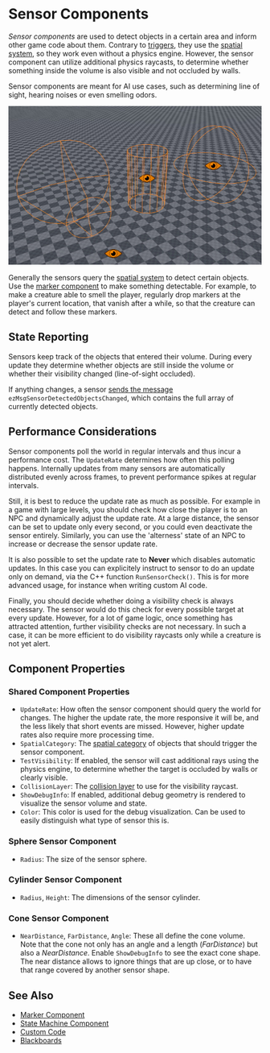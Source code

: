 # Sensor Components

*Sensor components* are used to detect objects in a certain area and inform other game code about them. Contrary to [triggers](../physics/jolt/actors/jolt-trigger-component.md), they use the [spatial system](../runtime/world/spatial-system.md), so they work even without a physics engine. However, the sensor component can utilize additional physics raycasts, to determine whether something inside the volume is also visible and not occluded by walls.

 Sensor components are meant for AI use cases, such as determining line of sight, hearing noises or even smelling odors.

![Sensor components](media/sensor-components.jpg)

Generally the sensors query the [spatial system](../runtime/world/spatial-system.md) to detect certain objects. Use the [marker component](../gameplay/marker-component.md) to make something detectable. For example, to make a creature able to smell the player, regularly drop markers at the player's current location, that vanish after a while, so that the creature can detect and follow these markers.

## State Reporting

Sensors keep track of the objects that entered their volume. During every update they determine whether objects are still inside the volume or whether their visibility changed (line-of-sight occluded).

If anything changes, a sensor [sends the message](../runtime/world/world-messaging.md) `ezMsgSensorDetectedObjectsChanged`, which contains the full array of currently detected objects.

## Performance Considerations

Sensor components poll the world in regular intervals and thus incur a performance cost. The `UpdateRate` determines how often this polling happens. Internally updates from many sensors are automatically distributed evenly across frames, to prevent performance spikes at regular intervals.

Still, it is best to reduce the update rate as much as possible. For example in a game with large levels, you should check how close the player is to an NPC and dynamically adjust the update rate. At a large distance, the sensor can be set to update only every second, or you could even deactivate the sensor entirely. Similarly, you can use the 'alterness' state of an NPC to increase or decrease the sensor update rate.

It is also possible to set the update rate to **Never** which disables automatic updates. In this case you can explicitely instruct to sensor to do an update only on demand, via the C++ function `RunSensorCheck()`. This is for more advanced usage, for instance when writing custom AI code.

Finally, you should decide whether doing a visibility check is always necessary. The sensor would do this check for every possible target at every update. However, for a lot of game logic, once something has attracted attention, further visibility checks are not necessary. In such a case, it can be more efficient to do visibility raycasts only while a creature is not yet alert.

## Component Properties

### Shared Component Properties

* `UpdateRate`: How often the sensor component should query the world for changes. The higher the update rate, the more responsive it will be, and the less likely that short events are missed. However, higher update rates also require more processing time.
* `SpatialCategory`: The [spatial category](../runtime/world/spatial-system.md) of objects that should trigger the sensor component.
* `TestVisibility`: If enabled, the sensor will cast additional rays using the physics engine, to determine whether the target is occluded by walls or clearly visible.
* `CollisionLayer`: The [collision layer](../physics/jolt/collision-shapes/jolt-collision-layers.md) to use for the visibility raycast.
* `ShowDebugInfo`: If enabled, additional debug geometry is rendered to visualize the sensor volume and state.
* `Color`: This color is used for the debug visualization. Can be used to easily distinguish what type of sensor this is.

### Sphere Sensor Component

* `Radius`: The size of the sensor sphere.

### Cylinder Sensor Component

* `Radius`, `Height`: The dimensions of the sensor cylinder.

### Cone Sensor Component

* `NearDistance`, `FarDistance`, `Angle`: These all define the cone volume. Note that the cone not only has an angle and a length (*FarDistance*) but also a *NearDistance*. Enable `ShowDebugInfo` to see the exact cone shape. The near distance allows to ignore things that are up close, or to have that range covered by another sensor shape.

## See Also

* [Marker Component](../gameplay/marker-component.md)
* [State Machine Component](state-machine-component.md)
* [Custom Code](../custom-code/custom-code-overview.md)
* [Blackboards](../Miscellaneous/blackboards.md)
